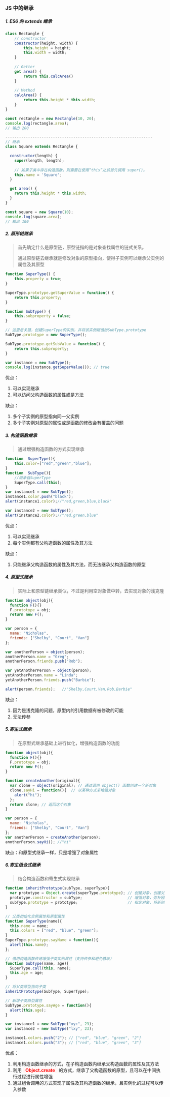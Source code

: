 ### JS 中的继承



##### 1.  ES6 的 extends 继承

```js
class Rectangle {
    // constructor
    constructor(height, width) {
        this.height = height;
        this.width = width;
    }
    
    // Getter
    get area() {
        return this.calcArea()
    }
    
    // Method
    calcArea() {
        return this.height * this.width;
    }
}

const rectangle = new Rectangle(10, 20);
console.log(rectangle.area);
// 输出 200

-----------------------------------------------------------------
// 继承
class Square extends Rectangle {

  constructor(length) {
    super(length, length);
    
    // 如果子类中存在构造函数，则需要在使用“this”之前首先调用 super()。
    this.name = 'Square';
  }

  get area() {
    return this.height * this.width;
  }
}

const square = new Square(10);
console.log(square.area);
// 输出 100

```



##### 2. 原形链继承

> 首先确定什么是原型链，原型链指的是对象查找属性的链式关系。
>
> 通过原型链去继承就是修改对象的原型指向，使得子实例可以继承父实例的属性及其原型

```js
function SuperType() {
    this.property = true;
}

SuperType.prototype.getSuperValue = function() {
    return this.property;
}

function SubType() {
    this.subproperty = false;
}

// 这里是关键，创建SuperType的实例，并将该实例赋值给SubType.prototype
SubType.prototype = new SuperType(); 

SubType.prototype.getSubValue = function() {
    return this.subproperty;
}

var instance = new SubType();
console.log(instance.getSuperValue()); // true

```

优点：

1. 可以实现继承
2. 可以访问父构造函数的属性或是方法

缺点：

1. 多个子实例的原型指向同一父实例
2. 多个子实例对原型的属性或是函数的修改会有覆盖的问题



##### 3. 构造函数继承

> 通过增强构造函数的方式实现继承

```js
function  SuperType(){
    this.color=["red","green","blue"];
}
function  SubType(){
    //继承自SuperType
    SuperType.call(this);
}
var instance1 = new SubType();
instance1.color.push("black");
alert(instance1.color);//"red,green,blue,black"

var instance2 = new SubType();
alert(instance2.color);//"red,green,blue"

```

优点：

1. 可以实现继承
2. 每个实例都有父构造函数的属性及其方法

缺点：

1. 只能继承父构造函数的属性及其方法，而无法继承父构造函数的原型



##### 4. 原型式继承

> 实际上和原型链继承类似，不过是利用空对象做中转，去实现对象的浅克隆

```js
function object(obj){
  function F(){}
  F.prototype = obj;
  return new F();
}

var person = {
  name: "Nicholas",
  friends: ["Shelby", "Court", "Van"]
};

var anotherPerson = object(person);
anotherPerson.name = "Greg";
anotherPerson.friends.push("Rob");

var yetAnotherPerson = object(person);
yetAnotherPerson.name = "Linda";
yetAnotherPerson.friends.push("Barbie");

alert(person.friends);   //"Shelby,Court,Van,Rob,Barbie"

```

缺点：

1. 因为是浅克隆的问题，原型内的引用数据有被修改的可能
2. 无法传参



##### 5.寄生式继承

> 在原型式继承基础上进行优化，增强构造函数的功能

```js
function object(obj){
  function F(){}
  F.prototype = obj;
  return new F();
}

function createAnother(original){
  var clone = object(original); // 通过调用 object() 函数创建一个新对象
  clone.sayHi = function(){  // 以某种方式来增强对象
    alert("hi");
  };
  return clone; // 返回这个对象
}

var person = {
  name: "Nicholas",
  friends: ["Shelby", "Court", "Van"]
};
var anotherPerson = createAnother(person);
anotherPerson.sayHi(); //"hi"

```

缺点：和原型式继承一样，只是增强了对象属性



##### 6.寄生组合式继承

> 结合构造函数和寄生式实现继承

```js
function inheritPrototype(subType, superType){
  var prototype = Object.create(superType.prototype); // 创建对象，创建父类原型的一个副本
  prototype.constructor = subType;                    // 增强对象，弥补因重写原型而失去的默认的constructor 属性
  subType.prototype = prototype;                      // 指定对象，将新创建的对象赋值给子类的原型
}

// 父类初始化实例属性和原型属性
function SuperType(name){
  this.name = name;
  this.colors = ["red", "blue", "green"];
}
SuperType.prototype.sayName = function(){
  alert(this.name);
};

// 借用构造函数传递增强子类实例属性（支持传参和避免篡改）
function SubType(name, age){
  SuperType.call(this, name);
  this.age = age;
}

// 将父类原型指向子类
inheritPrototype(SubType, SuperType);

// 新增子类原型属性
SubType.prototype.sayAge = function(){
  alert(this.age);
}

var instance1 = new SubType("xyc", 23);
var instance2 = new SubType("lxy", 23);

instance1.colors.push("2"); // ["red", "blue", "green", "2"]
instance1.colors.push("3"); // ["red", "blue", "green", "3"]

```

优点：

1. 利用构造函数继承的方式，在子构造函数内继承父构造函数的属性及其方法
2. 利用 <font style="color: red; background:#FFF5F5">&nbsp;&nbsp;**Object.create**&nbsp;&nbsp;</font> 的方式，继承了父构造函数的原型，且可以在中间执行过程进行属性增强
3. 通过组合调用的方式实现了属性及其构造函数的继承，且实例化的过程可以传入参数